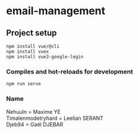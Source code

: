 # email-management

## Project setup
```
npm install vue/@cli
npm install vuex
npm install vue3-google-login
```

### Compiles and hot-reloads for development
```
npm run serve
```

### Name
Nehuuln = Maxime YE  
Timalenmodetryhard = Leelian SERANT  
Djeb94 = Gaël DJEBAR
